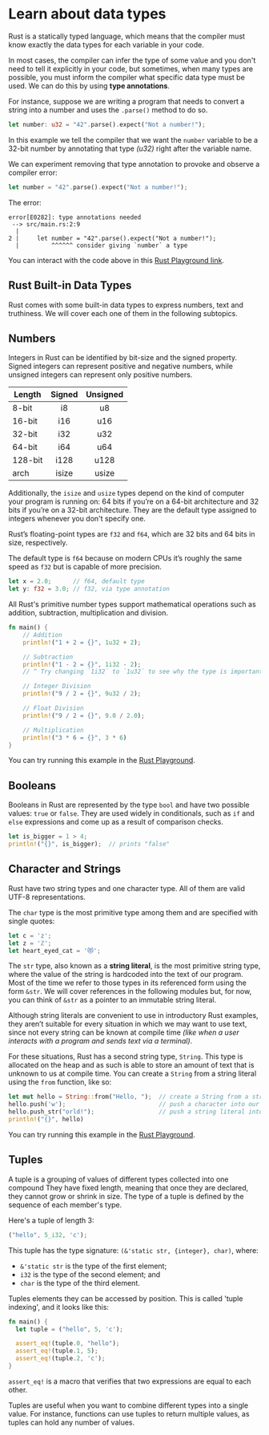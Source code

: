 # Learn about data types

Rust is a statically typed language, which means that the compiler must know exactly the
data types for each variable in your code.

In most cases, the compiler can infer the type of some value and you don't need to tell it
explicitly in your code, but sometimes, when many types are possible, you must inform the compiler
what specific data type must be used. We can do this by using **type annotations**.

For instance, suppose we are writing a program that needs to convert a string into a number and uses
the `.parse()` method to do so.

```rust
let number: u32 = "42".parse().expect("Not a number!");
```

In this example we tell the compiler that we want the `number` variable to be a 32-bit number by
annotating that type *(u32)* right after the variable name.

We can experiment removing that type annotation to provoke and observe a compiler error:

```rust
let number = "42".parse().expect("Not a number!");
```

The error:

    error[E0282]: type annotations needed
     --> src/main.rs:2:9
      |
    2 |     let number = "42".parse().expect("Not a number!");
      |         ^^^^^^ consider giving `number` a type

You can interact with the code above in this [Rust Playground link](https://play.rust-lang.org/?version=stable&mode=debug&edition=2018&gist=7b8d18e97567f9603a0f8efea0369034).

## Rust Built-in Data Types

Rust comes with some built-in data types to express numbers, text and truthiness. We will cover each
one of them in the following subtopics.

## Numbers

Integers in Rust can be identified by bit-size and the signed property. Signed integers can
represent positive and negative numbers, while unsigned integers can represent only positive
numbers.

| Length  | Signed | Unsigned |
|---------|:------:|:--------:|
| 8-bit   | i8     | u8       |
| 16-bit  | i16    | u16      |
| 32-bit  | i32    | u32      |
| 64-bit  | i64    | u64      |
| 128-bit | i128   | u128     |
| arch    | isize  | usize    |

Additionally, the `isize` and `usize` types depend on the kind of computer your program is running
on: 64 bits if you’re on a 64-bit architecture and 32 bits if you’re on a 32-bit architecture. They
are the default type assigned to integers whenever you don't specify one.

Rust’s floating-point types are `f32` and `f64`, which are 32 bits and 64 bits in size, respectively.

The default type is `f64` because on modern CPUs it’s roughly the same speed as `f32` but is capable of
more precision.

```rust
let x = 2.0;      // f64, default type
let y: f32 = 3.0; // f32, via type annotation
```

All Rust's primitive number types support mathematical operations such as addition, subtraction,
multiplication and division.

```rust
fn main() {
    // Addition
    println!("1 + 2 = {}", 1u32 + 2);

    // Subtraction
    println!("1 - 2 = {}", 1i32 - 2);
    // ^ Try changing `1i32` to `1u32` to see why the type is important

    // Integer Division
    println!("9 / 2 = {}", 9u32 / 2);

    // Float Division
    println!("9 / 2 = {}", 9.0 / 2.0);

    // Multiplication
    println!("3 * 6 = {}", 3 * 6)
}
```

You can try running this example in the [Rust Playground](https://play.rust-lang.org/?version=stable&mode=debug&edition=2018&gist=d683842bd8cedd949ed3c56b27f6f0eb).

## Booleans

Booleans in Rust are represented by the type `bool` and have two possible values: `true` or
`false`. They are used widely in conditionals, such as `if` and `else` expressions and come up as a
result of comparison checks.

```rust
let is_bigger = 1 > 4;
println!("{}", is_bigger);  // prints "false"
```

## Character and Strings

Rust have two string types and one character type. All of them are valid UTF-8 representations.

The `char` type is the most primitive type among them and are specified with single quotes:

```rust
let c = 'z';
let z = 'ℤ';
let heart_eyed_cat = '😻';
```

The `str` type, also known as a **string literal**, is the most primitive string type, where the
value of the string is hardcoded into the text of our program. Most of the time we refer to those
types in its referenced form using the form `&str`. We will cover references in the following
modules but, for now, you can think of `&str` as a pointer to an immutable string literal.

Although string literals are convenient to use in introductory Rust examples, they aren’t suitable
for every situation in which we may want to use text, since not every string can be known at compile
time *(like when a user interacts with a program and sends text via a terminal)*.

For these situations, Rust has a second string type, `String`. This type is allocated on the heap
and as such is able to store an amount of text that is unknown to us at compile time. You can create
a `String` from a string literal using the `from` function, like so:

```rust
let mut hello = String::from("Hello, ");  // create a String from a string literal
hello.push('w');                          // push a character into our String
hello.push_str("orld!");                  // push a string literal into our String
println!("{}", hello)
```

You can try running this example in the [Rust Playground](https://play.rust-lang.org/?version=stable&mode=debug&edition=2018&gist=44fa6bc90bec04af145fc72c96e59500).

## Tuples

A tuple is a grouping of values of different types collected into one compound They have fixed
length, meaning that once they are declared, they cannot grow or shrink in size. The type of a tuple
is defined by the sequence of each member's type.

Here's a tuple of length 3:

```rust
("hello", 5_i32, 'c');
```

This tuple has the type signature: `(&'static str, {integer}, char)`, where:

- `&'static str` is the type of the first element;
- `i32` is the type of the second element; and
- `char` is the type of the third element.

Tuples elements they can be accessed by position. This is called 'tuple indexing', and it looks
like this:

```rust
fn main() {
  let tuple = ("hello", 5, 'c');

  assert_eq!(tuple.0, "hello");
  assert_eq!(tuple.1, 5);
  assert_eq!(tuple.2, 'c');
}
```

`assert_eq!` is a macro that verifies that two expressions are equal to each other.

Tuples are useful when you want to combine different types into a single value. For instance,
functions can use tuples to return multiple values, as tuples can hold any number of values.
